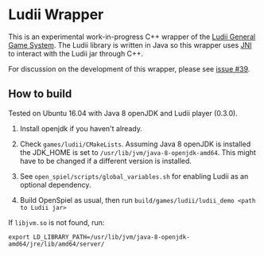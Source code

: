 # Ludii Wrapper

This is an experimental work-in-progress C++ wrapper of the
[Ludii General Game System](https://ludii.games/). The Ludii library is written
in Java so this wrapper uses
[JNI](https://docs.oracle.com/javase/8/docs/technotes/guides/jni/) to interact
with the Ludii jar through C++.

For discussion on the development of this wrapper, please see
[issue #39](https://github.com/deepmind/open_spiel/issues/39).

## How to build

Tested on Ubuntu 16.04 with Java 8 openJDK and Ludii player (0.3.0).

1.  Install openjdk if you haven't already.

2.  Check `games/ludii/CMakeLists`. Assuming Java 8 openJDK is installed the
    JDK_HOME is set to `/usr/lib/jvm/java-8-openjdk-amd64`. This might have to
    be changed if a different version is installed.

3.  See `open_spiel/scripts/global_variables.sh` for enabling Ludii as an
	optional dependency.

4.  Build OpenSpiel as usual, then run `build/games/ludii/ludii_demo <path to
    Ludii jar>`

If `libjvm.so` is not found, run:

`export LD_LIBRARY_PATH=/usr/lib/jvm/java-8-openjdk-amd64/jre/lib/amd64/server/`
